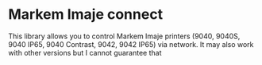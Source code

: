 # Markem Imaje connect

This library allows you to control Markem Imaje printers (9040, 9040S, 9040 IP65, 9040 Contrast, 9042, 9042 IP65) via network. It may also work with other versions but I cannot guarantee that
